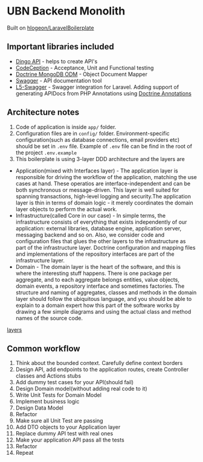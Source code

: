 # UBN Backend Monolith

Built on [hlogeon/LaravelBoilerplate](https://github.com/hlogeon/LaravelBoilerplate)

## Important libraries included

* [Dingo API](https://github.com/dingo/api/wiki) - helps to create API's
* [CodeCeption](http://codeception.com/quickstart) - Acceptance, Unit and Functional testing
* [Doctrine MongoDB ODM](http://docs.doctrine-project.org/projects/doctrine-mongodb-odm/en/latest/) - Object Document Mapper
* [Swagger](http://swagger.io/) - API documentation tool
* [L5-Swagger](https://github.com/DarkaOnLine/L5-Swagger) - Swagger integration for Laravel. Adding support of generating APIDocs from PHP Annotations using [Doctrine Annotations](https://github.com/doctrine/annotations)

## Architecture notes

1. Code of application is inside `app/` folder.
2. Configuration files are in `config/` folder. Environment-specific configuration(such as database connections, email providers etc) should be set in `.env` file. Example of `.env` file can be find in the root of the project `.env.example`
3. This boilerplate is using 3-layer DDD architecture and the layers are
 * Application(mixed with Interfaces layer) - The application layer is responsible for driving the workflow of the application, matching the use cases at hand. These operatios are interface-independent and can be both synchronous or message-driven. This layer is well suited for spanning transactions, high-level logging and security.The application layer is thin in terms of domain logic - it merely coordinates the domain layer objects to perform the actual work.
 * Infrastructure(called Core in our case) - In simple terms, the infrastructure consists of everything that exists independently of our application: external libraries, database engine, application server, messaging backend and so on. Also, we consider code and configuration files that glues the other layers to the infrastructure as part of the infrastructure layer. Doctrine configuration and mapping files and implementations of the repository interfaces are part of the infrastructure layer.
 * Domain - The domain layer is the heart of the software, and this is where the interesting stuff happens. There is one package per aggregate, and to each aggregate belongs entities, value objects, domain events, a repository interface and sometimes factories. The structure and naming of aggregates, classes and methods in the domain layer should follow the ubiquitous language, and you should be able to explain to a domain expert how this part of the software works by drawing a few simple diagrams and using the actual class and method names of the source code.

[layers](http://image.prntscr.com/image/f65fc6d827a24b849f6a13e87b687227.jpg "Layers")

## Common workflow

1. Think about the bounded context. Carefully define context borders
1. Design API, add endpoints to the application routes, create Controller classes and Actions stubs
2. Add dummy test cases for your API(should fail)
3. Design Domain model(without adding real code to it)
3. Write Unit Tests for Domain Model
3. Implement business logic
3. Design Data Model
8. Refactor
8. Make sure all Unit Test are passing
5. Add DTO objects to your Application layer
6. Replace dummy API test with real ones
7. Make your application API pass all the tests
8. Refactor
9. Repeat